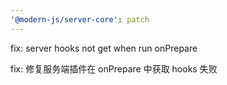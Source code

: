 ```yaml
---
'@modern-js/server-core': patch
---
```


fix: server hooks not get when run onPrepare

fix: 修复服务端插件在 onPrepare 中获取 hooks 失败
